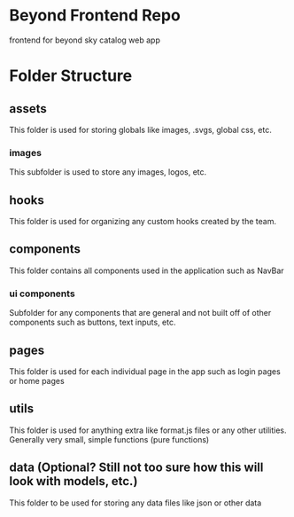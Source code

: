 # Beyond Frontend Repo

frontend for beyond sky catalog web app

# Folder Structure

## assets

This folder is used for storing globals like images, .svgs, global css, etc.

### images

This subfolder is used to store any images, logos, etc.

## hooks

This folder is used for organizing any custom hooks created by the team.

## components

This folder contains all components used in the application such as NavBar

### ui components

Subfolder for any components that are general and not built off of other components such as buttons, text inputs, etc.

## pages

This folder is used for each individual page in the app such as login pages or home pages

## utils

This folder is used for anything extra like format.js files or any other utilities. Generally very small, simple functions (pure functions)

## data (Optional? Still not too sure how this will look with models, etc.)

This folder to be used for storing any data files like json or other data
